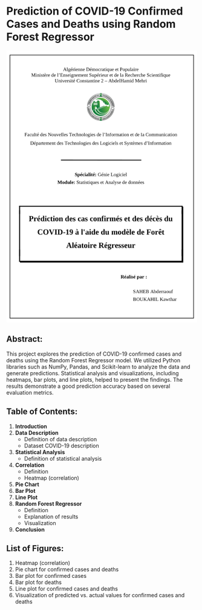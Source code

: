 # Prediction of COVID-19 Confirmed Cases and Deaths using Random Forest Regressor
![report](https://github.com/kawthar-boukahil-eng/COVID-19_RandomForest_Prediction-REPORT-/blob/main/COVID-19_RandomForest_Prediction-REPORT.png)
## Abstract:
This project explores the prediction of COVID-19 confirmed cases and deaths using the Random Forest Regressor model. We utilized Python libraries such as NumPy, Pandas, and Scikit-learn to analyze the data and generate predictions. Statistical analysis and visualizations, including heatmaps, bar plots, and line plots, helped to present the findings. The results demonstrate a good prediction accuracy based on several evaluation metrics.

## Table of Contents:
1. **Introduction**
2. **Data Description**
   - Definition of data description
   - Dataset COVID-19 description
3. **Statistical Analysis**
   - Definition of statistical analysis
4. **Correlation**
   - Definition
   - Heatmap (correlation)
5. **Pie Chart**
6. **Bar Plot**
7. **Line Plot**
8. **Random Forest Regressor**
   - Definition
   - Explanation of results
   - Visualization
9. **Conclusion**

## List of Figures:
1. Heatmap (correlation)
2. Pie chart for confirmed cases and deaths
3. Bar plot for confirmed cases
4. Bar plot for deaths
5. Line plot for confirmed cases and deaths
6. Visualization of predicted vs. actual values for confirmed cases and deaths
